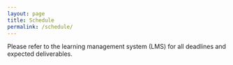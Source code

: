 ```yaml
---
layout: page
title: Schedule
permalink: /schedule/
---
```


Please refer to the learning management system (LMS) for all deadlines and expected deliverables.

        

